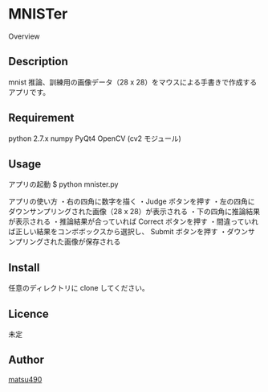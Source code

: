 MNISTer
====

Overview

## Description
mnist 推論、訓練用の画像データ（28 x 28）をマウスによる手書きで作成するアプリです。

## Requirement
python 2.7.x
numpy
PyQt4
OpenCV (cv2 モジュール)

## Usage
アプリの起動
$ python mnister.py

アプリの使い方
・右の四角に数字を描く
・Judge ボタンを押す
・左の四角にダウンサンプリングされた画像（28 x 28）が表示される
・下の四角に推論結果が表示される
・推論結果が合っていれば Correct ボタンを押す
・間違っていれば正しい結果をコンボボックスから選択し、 Submit ボタンを押す
・ダウンサンプリングされた画像が保存される

## Install
任意のディレクトリに clone してください。

## Licence
未定

## Author
[matsu490](https://github.com/matsu490)
